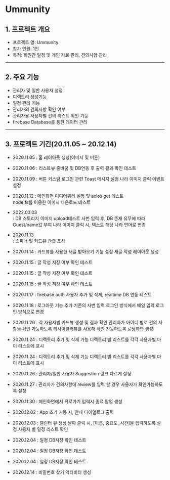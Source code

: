 Ummunity
============================

## 1. 프로젝트 개요  
 - 프로젝트 명: Ummunity
 - 참가 인원: 1인
 - 목적: 회원간 일정 및 개인 자료 관리, 건의사항 관리
---------------

## 2. 주요 기능
* 관리자 및 일반 사용자 설정
* 디렉토리 생성기능
* 일정 관리 기능
* 관리자의 건의사항 확인 여부
* 관리자용 사용자별 건의 리스트 확인 기능
* firebase Database를 통한 데이터 관리
---------------

## 3. 프로젝트 기간(20.11.05 ~ 20.12.14)
* 2020.11.05
  : 홈 레이아웃 생성(이미지 및 버튼)

* 2020.11.06 
  : 리스트뷰 줄바꿈 및 DB연동 후 출력 결과 확인 테스트

* 2020.11.09
  : 버튼 커스텀
    로그인 관련 Toast 메시지 설정
    나라 이미지 클릭 이벤트 설정

* 2020.11.12 
  : 메인화면 미디어쿼리 설정 및 axios get 테스트  
    node fs를 이용한 이미지 다운로드 테스트  

* 2022.03.03  
  : DB 스토리지 이미지 upload테스트
    사번 입력 후, DB 존재 유무에 따라 Guest/name값 부여
    나라 이미지 클릭 시, 텍스트 해당 나라 언어로 변경

* 2020.11.13  
  : 스피너 및 카드뷰 관련 조사 
    
* 2020.11.14
  : 카드뷰를 사용한 새글 받아오기 기능 설정
    새글 작성 레이아웃 생성
    
* 2020.11.15
  : 글 작성 저장 여부 확인 테스트
  
* 2020.11.15
  : 글 작성 저장 여부 확인 테스트

* 2020.11.15
  : 글 작성 저장 여부 확인 테스트
  
* 2020.11.17
  : firebase auth 사용자 추가 및 삭제, realtime DB 연동 테스트

* 2020.11.18
  : 로그아웃 기능 추가
    기존의 사번 입력 로그인 방식에서 메일 입력 로그인 방식으로 변경

* 2020.11.20
  : 각 사용자별 카드뷰 생성 및 결과 확인
    관리자가 아이디 별로 건의 사항을 확인 가능하도록 리사이클러뷰를 사용해 확인 가능하도록 
    로딩화면 생성

* 2020.11.24
  : 디렉토리 추가 및 삭제 기능
    디렉토리 별 리스트를 각각 사용자별 마이 리스트에 표시

* 2020.11.24
  : 디렉토리 추가 및 삭제 기능
    디렉토리 별 리스트를 각각 사용자별 마이 리스트에 표시

* 2020.11.26
  : 관리자/일반 사용자 Suggestion 링크 다르게 설정
  
* 2020.11.27
  : 관리자가 건의사항에 review를 입력 할 경우 사용자가 확인가능하도록 설정

* 2020.11.30
  : 메인화면에서 뒤로가기 입력시 종료 팝업 생성

* 2020.12.02
  : App 초기 기동 시, 안내 다이얼로그 출력
  
* 2020.12.03
  : 캘린터 뷰 생성
    날짜 클릭 시, [이름, 중요도, 시간]을 입력하도록 설정
    사용자 별 일정 리스트 확인
  
* 2020.12.04
  : 일정 DB저장 확인 테스트

* 2020.12.04
  : 일정 DB저장 확인 테스트
  
* 2020.12.04
  : 일정 DB저장 확인 테스트
  
 * 2020.12.14
  : 비밀번호 찾기 액티비티 생성
